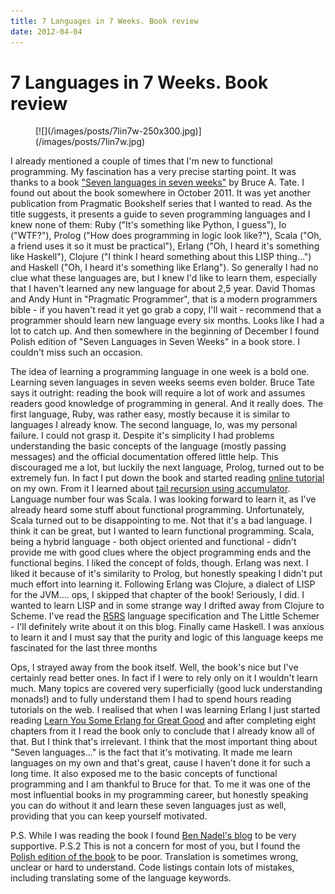 ```yaml
---
title: 7 Languages in 7 Weeks. Book review
date: 2012-04-04
---
```


7 Languages in 7 Weeks. Book review
===================================

<div class="thumbnail">
<figure>
[![](/images/posts/7lin7w-250x300.jpg)](/images/posts/7lin7w.jpg)
</figure>
</div>

I already mentioned a couple of times that I'm new to functional programming. My
fascination has a very precise starting point. It was thanks to a book ["Seven
languages in seven
weeks"](http://pragprog.com/book/btlang/seven-languages-in-seven-weeks) by Bruce
A. Tate. I found out about the book somewhere in October 2011. It was yet
another publication from Pragmatic Bookshelf series that I wanted to read. As
the title suggests, it presents a guide to seven programming languages and I
knew none of them: Ruby ("It's something like Python, I guess"), Io ("WTF?"),
Prolog ("How does programming in logic look like?"), Scala ("Oh, a friend uses
it so it must be practical"), Erlang ("Oh, I heard it's something like
Haskell"), Clojure ("I think I heard something about this LISP thing...") and
Haskell ("Oh, I heard it's something like Erlang"). So generally I had no clue
what these languages are, but I knew I'd like to learn them, especially that I
haven't learned any new language for about 2,5 year. David Thomas and Andy Hunt
in "Pragmatic Programmer", that is a modern programmers bible - if you haven't
read it yet go grab a copy, I'll wait - recommend that a programmer should learn
new language every six months. Looks like I had a lot to catch up. And then
somewhere in the beginning of December I found Polish edition of "Seven
Languages in Seven Weeks" in a book store. I couldn't miss such an occasion.

The idea of learning a programming language in one week is a bold one. Learning
seven languages in seven weeks seems even bolder. Bruce Tate says it outright:
reading the book will require a lot of work and assumes readers good knowledge
of programming in general. And it really does. The first language, Ruby, was
rather easy, mostly because it is similar to languages I already know. The
second language, Io, was my personal failure. I could not grasp it. Despite it's
simplicity I had problems understanding the basic concepts of the language
(mostly passing messages) and the official documentation offered little
help. This discouraged me a lot, but luckily the next language, Prolog, turned
out to be extremely fun. In fact I put down the book and started reading [online
tutorial](http://www.csupomona.edu/~jrfisher/www/prolog_tutorial/contents.html)
on my own. From it I learned about [tail recursion using
accumulator](/posts/2012-03-22-recursion-is-good.html).  Language number four was
Scala. I was looking forward to learn it, as I've already heard some stuff about
functional programming. Unfortunately, Scala turned out to be disappointing to
me. Not that it's a bad language. I think it can be great, but I wanted to learn
functional programming. Scala, being a hybrid language - both object oriented
and functional - didn't provide me with good clues where the object programming
ends and the functional begins. I liked the concept of folds, though. Erlang was
next. I liked it because of it's similarity to Prolog, but honestly speaking I
didn't put much effort into learning it. Following Erlang was Clojure, a dialect
of LISP for the JVM.... ops, I skipped that chapter of the book! Seriously, I
did. I wanted to learn LISP and in some strange way I drifted away from Clojure
to Scheme. I've read the
[R5RS](http://www.schemers.org/Documents/Standards/R5RS/) language specification
and The Little Schemer - I'll definitely write about it on this blog. Finally
came Haskell. I was anxious to learn it and I must say that the purity and logic
of this language keeps me fascinated for the last three months

Ops, I strayed away from the book itself. Well, the book's nice but I've
certainly read better ones. In fact if I were to rely only on it I wouldn't
learn much. Many topics are covered very superficially (good luck understanding
monads!) and to fully understand them I had to spend hours reading tutorials on
the web. I realised that when I was learning Erlang I just started reading
[Learn You Some Erlang for Great Good](http://learnyousomeerlang.com/content)
and after completing eight chapters from it I read the book only to conclude
that I already know all of that. But I think that's irrelevant. I think that the
most important thing about "Seven languages..." is the fact that it's
motivating. It made me learn languages on my own and that's great, cause I
haven't done it for such a long time. It also exposed me to the basic concepts
of functional programming and I am thankful to Bruce for that. To me it was one
of the most influential books in my programming career, but honestly speaking
you can do without it and learn these seven languages just as well, providing
that you can keep yourself motivated.

P.S. While I was reading the book I found [Ben Nadel's
blog](http://www.bennadel.com/posts/2109-Seven-Languages-In-Seven-Weeks-By-Bruce-Tate-What-An-Adventure.htm)
to be very supportive. P.S.2 This is not a concern for most of you, but I found
the [Polish edition of the
book](http://helion.pl/ksiazki/siedem-jezykow-w-siedem-tygodni-praktyczny-przewodnik-nauki-jezykow-programowania-bruce-a-tate,7je7ty.htm)
to be poor. Translation is sometimes wrong, unclear or hard to understand. Code
listings contain lots of mistakes, including translating some of the language
keywords.

